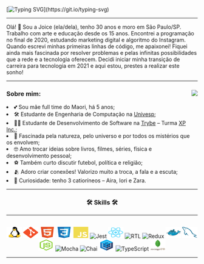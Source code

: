 [![Typing SVG](https://readme-typing-svg.herokuapp.com?size=25&color=42C920&width=450&lines=console.log(%22Hello%2C+World!%22))](https://git.io/typing-svg)
<hr>
<p> Olá! 🖖 Sou a Joice (ela/dela), tenho 30 anos e moro em São Paulo/SP. Trabalho com arte e educação desde os 15 anos. Encontrei a programação no final de 2020, estudando marketing digital e algoritmo do Instagram. Quando escrevi minhas primeiras linhas de código, me apaixonei! Fiquei ainda mais fascinada por resolver problemas e pelas infinitas possibilidades que a rede e a tecnologia oferecem. Decidi iniciar minha transição de carreira para tecnologia em 2021 e aqui estou, prestes a realizar este sonho! </p>
<hr>
<div align="center">
  <img height="230" align="right" src="https://www.gifcen.com/wp-content/uploads/2021/05/black-hole-gif-5.gif" />
<div align="left" style="display: inline_block">
    <h3>Sobre mim:</h3>
    <li>💕 Sou mãe full time do Maori, há 5 anos;</li>
    <li>🛠 Estudante de Engenharia de Computação na <a href="https://univesp.br">Univesp</a>;</li>
    <li>👩‍💻 Estudante de Desenvolvimento de Software na <a href="https://betrybe.com">Trybe</a> – Turma <a href="https://www.xpinc.com/">XP Inc.</a>;</li>
    <li>🌌 Fascinada pela natureza, pelo universo e por todos os mistérios que os envolvem;</li>
    <li>🤓 Amo trocar ideias sobre livros, filmes, séries, física e desenvolvimento pessoal;</li>
    <li>⚽ Também curto discutir futebol, política e religião;</li>
    <li>🫂 Adoro criar conexões! Valorizo muito a troca, a fala e a escuta;</li>
    <li>🐶 Curiosidade: tenho 3 catioríneos – Aira, Iori e Zara.</li>
</div>
<hr>
<h3 align="center">🛠 Skills 🛠</h3>
<hr>
<div align="center" style="margin-top: 30px" style="display: inline_block">
<img title="Linux" alt="Linux" height="30" width="40" src="https://raw.githubusercontent.com/devicons/devicon/master/icons/linux/linux-original.svg"/>
<img title="Git" alt="Git" height="30" width="40" src="https://raw.githubusercontent.com/devicons/devicon/master/icons/git/git-original.svg"/>
<img title="HTML5" alt="HTML" height="30" width="40" src="https://raw.githubusercontent.com/devicons/devicon/master/icons/html5/html5-original.svg">
<img title="CSS3" alt="CSS" height="30" width="40" src="https://raw.githubusercontent.com/devicons/devicon/master/icons/css3/css3-original.svg">
<img title="JavaScript" alt="JavaScript" height="30" width="40" src="https://raw.githubusercontent.com/devicons/devicon/master/icons/javascript/javascript-plain.svg">
<img title="Jest" alt="Jest" height="30" width="40" src="https://cdn.jsdelivr.net/gh/devicons/devicon/icons/jest/jest-plain.svg" />
<img title="React" alt="React" height="30" width="40" src="https://raw.githubusercontent.com/devicons/devicon/master/icons/react/react-original.svg">
<img title="RTL" alt="RTL" height="30" width="40" src="https://testing-library.com/img/octopus-128x128.png">
<img title="Redux" alt="Redux" height="30" width="40" src="https://cdn.jsdelivr.net/gh/devicons/devicon/icons/redux/redux-original.svg">
<img title="Docker" alt="Docker" height="30" width="40" src="https://raw.githubusercontent.com/devicons/devicon/master/icons/docker/docker-original.svg">
<img title="MySQL" alt="MySQL" height="30" width="40" src="https://raw.githubusercontent.com/devicons/devicon/master/icons/mysql/mysql-original.svg">
<img title="Node.js" alt="Node.js" height="30" width="40" src="https://raw.githubusercontent.com/devicons/devicon/master/icons/nodejs/nodejs-original.svg">
<img title="Mocha" alt="Mocha" height="30" width="40" src="https://cdn.jsdelivr.net/gh/devicons/devicon/icons/mocha/mocha-plain.svg" />
<img title="Chai" alt="Chai" height="30" width="30" src="https://www.chaijs.com/img/chai-logo-small.png">
<img title="Sequelize" alt="Sequelize" height="30" width="40" src="https://raw.githubusercontent.com/devicons/devicon/master/icons/sequelize/sequelize-original.svg">
<img title="TypeScript" alt="TypeScript" height="30" width="30" src="https://cdn.jsdelivr.net/gh/devicons/devicon/icons/typescript/typescript-original.svg">
<img title="MongoDB" alt="MongoDB" height="30" width="40" src="https://raw.githubusercontent.com/devicons/devicon/master/icons/mongodb/mongodb-original-wordmark.svg"/>
</div>
<hr>
